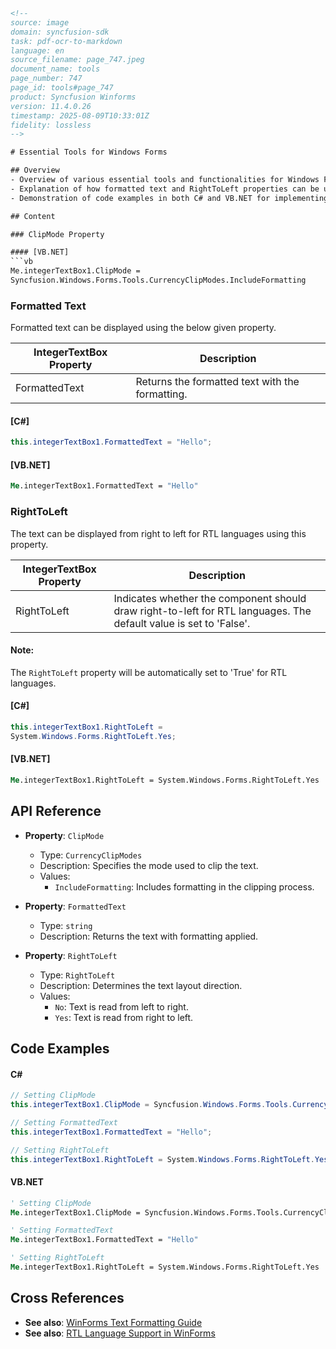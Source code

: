 ```html
<!-- 
source: image
domain: syncfusion-sdk
task: pdf-ocr-to-markdown
language: en
source_filename: page_747.jpeg
document_name: tools
page_number: 747
page_id: tools#page_747
product: Syncfusion Winforms
version: 11.4.0.26
timestamp: 2025-08-09T10:33:01Z
fidelity: lossless
-->

# Essential Tools for Windows Forms

## Overview
- Overview of various essential tools and functionalities for Windows Forms.
- Explanation of how formatted text and RightToLeft properties can be utilized for enhanced user experience.
- Demonstration of code examples in both C# and VB.NET for implementing these features.

## Content

### ClipMode Property

#### [VB.NET]
```vb
Me.integerTextBox1.ClipMode =
Syncfusion.Windows.Forms.Tools.CurrencyClipModes.IncludeFormatting
```

### Formatted Text

Formatted text can be displayed using the below given property.

| IntegerTextBox Property | Description |
|--------------------------|-------------|
| FormattedText           | Returns the formatted text with the formatting. |

#### [C#]
```csharp
this.integerTextBox1.FormattedText = "Hello";
```

#### [VB.NET]
```vb
Me.integerTextBox1.FormattedText = "Hello"
```

### RightToLeft

The text can be displayed from right to left for RTL languages using this property.

| IntegerTextBox Property | Description |
|--------------------------|-------------|
| RightToLeft             | Indicates whether the component should draw right-to-left for RTL languages. The default value is set to 'False'. |

#### Note:
The `RightToLeft` property will be automatically set to 'True' for RTL languages.

#### [C#]
```csharp
this.integerTextBox1.RightToLeft =
System.Windows.Forms.RightToLeft.Yes;
```

#### [VB.NET]
```vb
Me.integerTextBox1.RightToLeft = System.Windows.Forms.RightToLeft.Yes
```

## API Reference
- **Property**: `ClipMode`
  - Type: `CurrencyClipModes`
  - Description: Specifies the mode used to clip the text.
  - Values:
    - `IncludeFormatting`: Includes formatting in the clipping process.

- **Property**: `FormattedText`
  - Type: `string`
  - Description: Returns the text with formatting applied.

- **Property**: `RightToLeft`
  - Type: `RightToLeft`
  - Description: Determines the text layout direction.
  - Values:
    - `No`: Text is read from left to right.
    - `Yes`: Text is read from right to left.

## Code Examples

#### C#
```csharp
// Setting ClipMode
this.integerTextBox1.ClipMode = Syncfusion.Windows.Forms.Tools.CurrencyClipModes.IncludeFormatting;

// Setting FormattedText
this.integerTextBox1.FormattedText = "Hello";

// Setting RightToLeft
this.integerTextBox1.RightToLeft = System.Windows.Forms.RightToLeft.Yes;
```

#### VB.NET
```vb
' Setting ClipMode
Me.integerTextBox1.ClipMode = Syncfusion.Windows.Forms.Tools.CurrencyClipModes.IncludeFormatting

' Setting FormattedText
Me.integerTextBox1.FormattedText = "Hello"

' Setting RightToLeft
Me.integerTextBox1.RightToLeft = System.Windows.Forms.RightToLeft.Yes
```

## Cross References

- **See also**: [WinForms Text Formatting Guide](#winforms-text-formatting-guide)
- **See also**: [RTL Language Support in WinForms](#rtl-language-support-in-winforms)

<!-- tags: [Syncfusion, WinForms, Tools, Text Formatting, RightToLeft, FormattedText] keywords: [formatted text, rtl, clipmode, integer textbox, windows forms, winforms, properties] -->
```